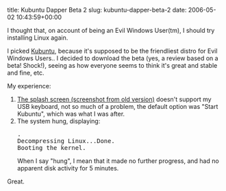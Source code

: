 title: Kubuntu Dapper Beta 2
slug: kubuntu-dapper-beta-2
date: 2006-05-02 10:43:59+00:00

I thought that, on account of being an Evil Windows User(tm), I should try installing Linux again.

I picked <a href="http://kubuntu.org/">Kubuntu</a>, because it's supposed to be the friendliest distro for Evil Windows Users.. I decided to download the beta (yes, a review based on a beta! Shock!), seeing as how everyone seems to think it's great and stable and fine, etc.

My experience:
<ol>	<li><a href="http://shots.osdir.com/slideshows/slideshow.php?release=616&slide=1">The splash screen (screenshot from old version)</a> doesn't support my USB keyboard, not so much of a problem, the default option was "Start Kubuntu", which was what I was after.</li>
	<li>The system hung, displaying:
<pre>.
Decompressing Linux...Done.
Booting the kernel.
</pre>
When I say "hung", I mean that it made no further progress, and had no apparent disk activity for 5 minutes.</li>
</ol>

Great.